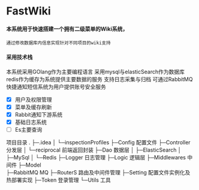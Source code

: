 # FastWiki

#### 本系统用于快速搭建一个拥有二级菜单的Wiki系统，

    通过修改数据库内信息实现针对不同项目的wiki支持

#### 采用技术栈

本系统采用GOlang作为主要编程语言
采用mysql与elasticSearch作为数据库
redis作为缓存为系统提供主要数据的服务 
支持日志采集与归档
可通过RabbitMQ快捷通知短信系统为用户提供账号安全服务

- [x]  用户及权限管理
- [x]  菜单及缓存刷新
- [x]  Rabbit通知下游系统
- [x]  基础日志系统
- [ ]  Es主要查询

项目目录
.
├─.idea
│  └─inspectionProfiles
├─Config  配置文件
├─Controller  分发层
│  └─reciprocal 前端返回封装
├─Dao   数据层
│  ├─ElasticSearch
│  ├─MySql
│  └─Redis
├─Logger 日志管理
├─Logic  逻辑层
├─Middlewares  中间件
├─Model  
├─RabbitMQ  MQ
├─RouterS   路由及中间件管理
├─Setting   配置文件实例化及热部署实现
├─Token     登录管理
└─Utils     工具
